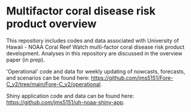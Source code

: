 # Multifactor coral disease risk product overview

This repository includes codes and data associated with University of Hawaii - NOAA Coral Reef Watch multi-factor coral disease risk product development. Analyses in this repository are discussed in the overview paper (in prep).

'Operational' code and data for weekly updating of nowcasts, forecasts, and scenarios can be found here: https://github.com/jms5151/Fore-C_v2/tree/main/Fore-C_v2/operational.

Shiny application code and data can be found here: https://github.com/jms5151/uh-noaa-shiny-app.



